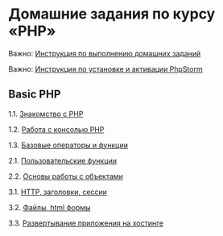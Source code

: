 # Домашние задания по курсу «PHP»

Важно: [Инструкция по выполнению домашних заданий](https://github.com/netology-code/bphp-2-homeworks/blob/master/homework.md)

Важно: [Инструкция по установке и активации PhpStorm](phpstorm-installation.md)

## Basic PHP

1.1. [Знакомство с PHP](001-intro)

1.2. [Работа с консолью PHP](002-console)

1.3. [Базовые операторы и функции](003-operators)

2.1. [Пользовательские функции](004-functions)

2.2. [Основы работы с объектами]()

3.1. [HTTP, заголовки, сессии]()

3.2. [Файлы, html формы]()

3.3. [Развертывание приложения на хостинге]()
